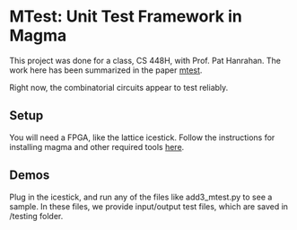 # MTest: Unit Test Framework in Magma

This project was done for a class, CS 448H, with Prof. Pat Hanrahan. The work here has been
summarized in the paper [mtest](parimarjan.github.io/papers/mtest.pdf).

Right now, the combinatorial circuits appear to test reliably. 

## Setup
You will need a FPGA, like the lattice icestick. Follow the instructions for installing magma and
other required tools [here](https://github.com/rdaly525/CS448H).

## Demos

Plug in the icestick, and run any of the files like add3_mtest.py to see a sample.
In these files, we provide input/output test files, which are saved in /testing
folder.
